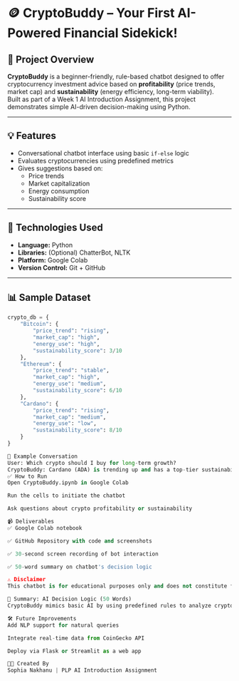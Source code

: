 # 🪙 CryptoBuddy – Your First AI-Powered Financial Sidekick!

## 🚀 Project Overview
**CryptoBuddy** is a beginner-friendly, rule-based chatbot designed to offer cryptocurrency investment advice based on **profitability** (price trends, market cap) and **sustainability** (energy efficiency, long-term viability).  
Built as part of a Week 1 AI Introduction Assignment, this project demonstrates simple AI-driven decision-making using Python.

---

## 💡 Features
- Conversational chatbot interface using basic `if-else` logic
- Evaluates cryptocurrencies using predefined metrics
- Gives suggestions based on:
  - Price trends
  - Market capitalization
  - Energy consumption
  - Sustainability score

---

## 🧠 Technologies Used
- **Language:** Python
- **Libraries:** (Optional) ChatterBot, NLTK
- **Platform:** Google Colab
- **Version Control:** Git + GitHub

---

## 📊 Sample Dataset
```python
crypto_db = {
    "Bitcoin": {
        "price_trend": "rising",
        "market_cap": "high",
        "energy_use": "high",
        "sustainability_score": 3/10
    },
    "Ethereum": {
        "price_trend": "stable",
        "market_cap": "high",
        "energy_use": "medium",
        "sustainability_score": 6/10
    },
    "Cardano": {
        "price_trend": "rising",
        "market_cap": "medium",
        "energy_use": "low",
        "sustainability_score": 8/10
    }
}

🧾 Example Conversation
User: Which crypto should I buy for long-term growth?  
CryptoBuddy: Cardano (ADA) is trending up and has a top-tier sustainability score! 🚀
✅ How to Run
Open CryptoBuddy.ipynb in Google Colab

Run the cells to initiate the chatbot

Ask questions about crypto profitability or sustainability

📹 Deliverables
✅ Google Colab notebook

✅ GitHub Repository with code and screenshots

✅ 30-second screen recording of bot interaction

✅ 50-word summary on chatbot's decision logic

⚠️ Disclaimer
This chatbot is for educational purposes only and does not constitute financial advice. Always do your own research before investing in cryptocurrency.

🌱 Summary: AI Decision Logic (50 Words)
CryptoBuddy mimics basic AI by using predefined rules to analyze cryptocurrency data. It makes decisions using simple if-else logic based on attributes like price trends, energy use, and sustainability scores. While not intelligent on its own, it demonstrates the foundations of AI decision-making using structured inputs and rule-based outputs.

🛠️ Future Improvements
Add NLP support for natural queries

Integrate real-time data from CoinGecko API

Deploy via Flask or Streamlit as a web app

🧑‍💻 Created By
Sophia Nakhanu | PLP AI Introduction Assignment
